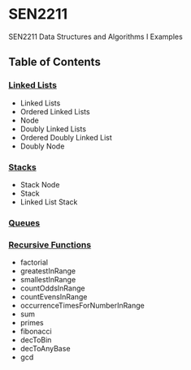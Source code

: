 # SEN2211
SEN2211 Data Structures and Algorithms I Examples

## Table of Contents

### [Linked Lists](https://github.com/omaralbeik/SEN2211/tree/master/SEN2211/src/com/omaralbeik/linkedList)
- Linked Lists
- Ordered Linked Lists
- Node
- Doubly Linked Lists
- Ordered Doubly Linked List
- Doubly Node

### [Stacks](https://github.com/omaralbeik/SEN2211/tree/master/SEN2211/src/com/omaralbeik/stack)
- Stack Node
- Stack
- Linked List Stack

### [Queues](https://github.com/omaralbeik/SEN2211/tree/master/SEN2211/src/com/omaralbeik/queue)

### [Recursive Functions](https://github.com/omaralbeik/SEN2211/blob/master/SEN2211/src/com/omaralbeik/recursiveFunctions/RecursiveFunctions.java)
- factorial
- greatestInRange
- smallestInRange
- countOddsInRange
- countEvensInRange
- occurrenceTimesForNumberInRange
- sum
- primes
- fibonacci
- decToBin
- decToAnyBase
- gcd
